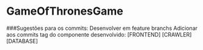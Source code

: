 # GameOfThronesGame

###Sugestões para os commits:
Desenvolver em feature branchs
Adicionar aos commits tag do componente desenvolvido: [FRONTEND] [CRAWLER] [DATABASE]

